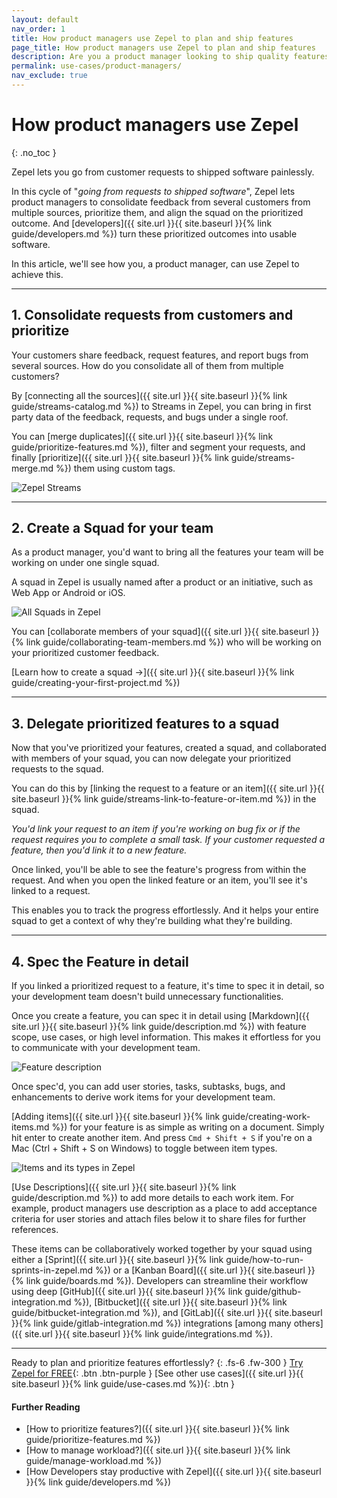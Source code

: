 ```yaml
---
layout: default
nav_order: 1
title: How product managers use Zepel to plan and ship features
page_title: How product managers use Zepel to plan and ship features
description: Are you a product manager looking to ship quality features? See how product managers use Zepel project management tool to prioritize and work with teams to build features
permalink: use-cases/product-managers/
nav_exclude: true
---
```

# How product managers use Zepel
{: .no_toc }

Zepel lets you go from customer requests to shipped software painlessly.

In this cycle of "*going from requests to shipped software*", Zepel lets product managers to consolidate feedback from several customers from multiple sources, prioritize them, and align the squad on the prioritized outcome. And [developers]({{ site.url }}{{ site.baseurl }}{% link guide/developers.md %}) turn these prioritized outcomes into usable software.

In this article, we'll see how you, a product manager, can use Zepel to achieve this.

---

## 1. Consolidate requests from customers and prioritize

Your customers share feedback, request features, and report bugs from several sources. How do you consolidate all of them from multiple customers?

By [connecting all the sources]({{ site.url }}{{ site.baseurl }}{% link guide/streams-catalog.md %}) to Streams in Zepel, you can bring in first party data of the feedback, requests, and bugs under a single roof.

You can [merge duplicates]({{ site.url }}{{ site.baseurl }}{% link guide/prioritize-features.md %}), filter and segment your requests, and finally [prioritize]({{ site.url }}{{ site.baseurl }}{% link guide/streams-merge.md %}) them using custom tags.

![Zepel Streams](/guide/assets/uploads/zepel-streams.png)

---

## 2. Create a Squad for your team

As a product manager, you'd want to bring all the features your team will be working on under one single squad. 

A squad in Zepel is usually named after a product or an initiative, such as Web App or Android or iOS.

![All Squads in Zepel](/guide/assets/uploads/zepel-squads.png "Zepel Squads")

You can [collaborate members of your squad]({{ site.url }}{{ site.baseurl }}{% link guide/collaborating-team-members.md %}) who will be working on your prioritized customer feedback.

[Learn how to create a squad →]({{ site.url }}{{ site.baseurl }}{% link guide/creating-your-first-project.md %})

---

## 3. Delegate prioritized features to a squad

Now that you've prioritized your features, created a squad, and collaborated with members of your squad, you can now delegate your prioritized requests to the squad.

You can do this by [linking the request to a feature or an item]({{ site.url }}{{ site.baseurl }}{% link guide/streams-link-to-feature-or-item.md %}) in the squad.

*You'd link your request to an item if you're working on bug fix or if the request requires you to complete a small task. If your customer requested a feature, then you'd link it to a new feature.*

Once linked, you'll be able to see the feature's progress from within the request. And when you open the linked feature or an item, you'll see it's linked to a request.

This enables you to track the progress effortlessly. And it helps your entire squad to get a context of why they're building what they're building.

---

## 4. Spec the Feature in detail

If you linked a prioritized request to a feature, it's time to spec it in detail, so your development team doesn't build unnecessary functionalities.

Once you create a feature, you can spec it in detail using [Markdown]({{ site.url }}{{ site.baseurl }}{% link guide/description.md %}) with feature scope, use cases, or high level information. This makes it effortless for you to communicate with your development team.

![Feature description](/guide/assets/uploads/zepel-feature-description.png)

Once spec'd, you can add user stories, tasks, subtasks, bugs, and enhancements to derive work items for your development team.

[Adding items]({{ site.url }}{{ site.baseurl }}{% link guide/creating-work-items.md %}) for your feature is as simple as writing on a document. Simply hit enter to create another item. And press ```Cmd + Shift + S``` if you're on a Mac (Ctrl + Shift + S on Windows) to toggle between item types.

![Items and its types in Zepel](/guide/assets/uploads/zepel-items.png "Items in Zepel")

[Use Descriptions]({{ site.url }}{{ site.baseurl }}{% link guide/description.md %}) to add more details to each work item. For example, product managers use description as a place to add acceptance criteria for user stories and attach files below it to share files for further references.

These items can be collaboratively worked together by your squad using either a [Sprint]({{ site.url }}{{ site.baseurl }}{% link guide/how-to-run-sprints-in-zepel.md %}) or a [Kanban Board]({{ site.url }}{{ site.baseurl }}{% link guide/boards.md %}). Developers can streamline their workflow using deep [GitHub]({{ site.url }}{{ site.baseurl }}{% link guide/github-integration.md %}), [Bitbucket]({{ site.url }}{{ site.baseurl }}{% link guide/bitbucket-integration.md %}), and [GitLab]({{ site.url }}{{ site.baseurl }}{% link guide/gitlab-integration.md %}) integrations [among many others]({{ site.url }}{{ site.baseurl }}{% link guide/integrations.md %}).

---

Ready to plan and prioritize features effortlessly?
{: .fs-6 .fw-300 }
[Try Zepel for FREE](https://zepel.io/?utm_source=zepelguide&utm_medium=usecases&utm_campaign=build-together){: .btn .btn-purple } 
[See other use cases]({{ site.url }}{{ site.baseurl }}{% link guide/use-cases.md %}){: .btn }

#### Further Reading
- [How to prioritize features?]({{ site.url }}{{ site.baseurl }}{% link guide/prioritize-features.md %})
- [How to manage workload?]({{ site.url }}{{ site.baseurl }}{% link guide/manage-workload.md %})
- [How Developers stay productive with Zepel]({{ site.url }}{{ site.baseurl }}{% link guide/developers.md %})